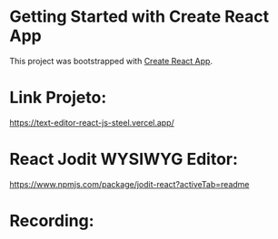 # Getting Started with Create React App

This project was bootstrapped with [Create React App](https://github.com/facebook/create-react-app).

# Link Projeto:
https://text-editor-react-js-steel.vercel.app/

# React Jodit WYSIWYG Editor:

https://www.npmjs.com/package/jodit-react?activeTab=readme

# Recording:

